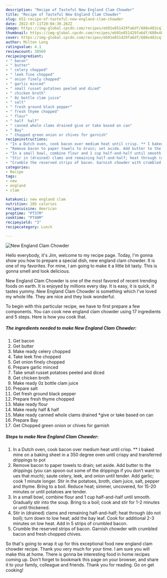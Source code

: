 ```yaml
---
description: "Recipe of Tasteful New England Clam Chowder"
title: "Recipe of Tasteful New England Clam Chowder"
slug: 651-recipe-of-tasteful-new-england-clam-chowder
date: 2022-07-11T20:04:39.262Z
image: https://img-global.cpcdn.com/recipes/eb91e851429fa6df/680x482cq70/new-england-clam-chowder-recipe-main-photo.jpg
thumbnail: https://img-global.cpcdn.com/recipes/eb91e851429fa6df/680x482cq70/new-england-clam-chowder-recipe-main-photo.jpg
cover: https://img-global.cpcdn.com/recipes/eb91e851429fa6df/680x482cq70/new-england-clam-chowder-recipe-main-photo.jpg
author: Milton Long
ratingvalue: 4.1
reviewcount: 38569
recipeingredient:
- " bacon"
- " butter"
- " celery chopped"
- " leek fine chopped"
- " onion finely chopped"
- " garlic minced"
- " small russet potatoes peeled and diced"
- " chicken broth"
- " 0z bottle clam juice"
- " salt"
- " fresh ground black pepper"
- " fresh thyme chopped"
- " flour"
- " half  half"
- " canned whole clams drained give or take based on can"
- " Bay"
- " Chopped green onion or chives for garnish"
recipeinstructions:
- "In a Dutch oven, cook bacon over medium heat until crisp. ** I baked mine on a baking sheet in a 350 degree oven until crispy and transferred drippings to pot"
- "Remove bacon to paper towels to drain; set aside. Add butter to the drippings (you can spoon out some of the drippings if you don’t want to ues that much); saute celery, leek, and onion until tender. Add garlic; cook 1 minute longer. Stir in the potatoes, broth, clam juice, salt, pepper and thyme. Bring to a boil. Reduce heat; simmer, uncovered, for 15-20 minutes or until potatoes are tender."
- "In a small bowl, combine flour and 1 cup half-and-half until smooth. Gradually stir into the soup. Bring to a boil; cook and stir for 1-2 minutes or until thickened."
- "Stir in (drained) clams and remaining half-and-half; heat through (do not boil); turn down to low heat; add the bay leaf. Cook for additional 2-3 minutes on low heat. Add in 5 strips of crumbled bacon."
- "Crumble the reserved strips of bacon. Garnish chowder with crumbled bacon and fresh chopped chives."
categories:
- Recipe
tags:
- new
- england
- clam

katakunci: new england clam 
nutrition: 285 calories
recipecuisine: American
preptime: "PT37M"
cooktime: "PT40M"
recipeyield: "3"
recipecategory: Lunch

---
```



![New England Clam Chowder](https://img-global.cpcdn.com/recipes/eb91e851429fa6df/680x482cq70/new-england-clam-chowder-recipe-main-photo.jpg)

Hello everybody, it's Jim, welcome to my recipe page. Today, I'm gonna show you how to prepare a special dish, new england clam chowder. It is one of my favorites. For mine, I am going to make it a little bit tasty. This is gonna smell and look delicious.



New England Clam Chowder is one of the most favored of recent trending foods on earth. It is enjoyed by millions every day. It is easy, it is quick, it tastes yummy. New England Clam Chowder is something which I've loved my whole life. They are nice and they look wonderful.


To begin with this particular recipe, we have to first prepare a few components. You can cook new england clam chowder using 17 ingredients and 5 steps. Here is how you cook that.

<!--inarticleads1-->

##### The ingredients needed to make New England Clam Chowder:

1. Get  bacon
1. Get  butter
1. Make ready  celery chopped
1. Take  leek fine chopped
1. Get  onion finely chopped
1. Prepare  garlic minced
1. Take  small russet potatoes peeled and diced
1. Get  chicken broth
1. Make ready  0z bottle clam juice
1. Prepare  salt
1. Get  fresh ground black pepper
1. Prepare  fresh thyme chopped
1. Make ready  flour
1. Make ready  half &amp; half
1. Make ready  canned whole clams drained *give or take based on can
1. Prepare  Bay
1. Get  Chopped green onion or chives for garnish




<!--inarticleads2-->

##### Steps to make New England Clam Chowder:

1. In a Dutch oven, cook bacon over medium heat until crisp. ** I baked mine on a baking sheet in a 350 degree oven until crispy and transferred drippings to pot
1. Remove bacon to paper towels to drain; set aside. Add butter to the drippings (you can spoon out some of the drippings if you don’t want to ues that much); saute celery, leek, and onion until tender. Add garlic; cook 1 minute longer. Stir in the potatoes, broth, clam juice, salt, pepper and thyme. Bring to a boil. Reduce heat; simmer, uncovered, for 15-20 minutes or until potatoes are tender.
1. In a small bowl, combine flour and 1 cup half-and-half until smooth. Gradually stir into the soup. Bring to a boil; cook and stir for 1-2 minutes or until thickened.
1. Stir in (drained) clams and remaining half-and-half; heat through (do not boil); turn down to low heat; add the bay leaf. Cook for additional 2-3 minutes on low heat. Add in 5 strips of crumbled bacon.
1. Crumble the reserved strips of bacon. Garnish chowder with crumbled bacon and fresh chopped chives.




So that's going to wrap it up for this exceptional food new england clam chowder recipe. Thank you very much for your time. I am sure you will make this at home. There is gonna be interesting food in home recipes coming up. Don't forget to bookmark this page on your browser, and share it to your family, colleague and friends. Thank you for reading. Go on get cooking!
